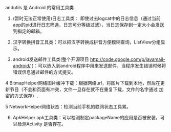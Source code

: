 andutils 是 Android 的常用工具类.

1. (暂时无法正常使用)日志工具类： 即使过去logcat中的日志信息（通过当前app的pid进行日志筛选，日志可分等级过滤），当日志保存到一定大小会发送到指定的邮箱。

2. 汉字转换拼音工具类：可以把汉字转换成拼音方便模糊查询，ListView分组显示。

3. android发送邮件工具类(整个开源项目 http://code.google.com/p/javamail-android/ )：可以嵌入到android程序中用来发送邮件，当程序发生错误时候将错误信息通过邮件的方式提交。

4  BitmapHelper网络图片缓冲下载：根据网络url，将图片下载到本地，然后在更新节目（不会和页面有冲突，文件一旦存在就不在重复下载，文件的名字通过 加密的方式保存）.

5 NetworkHelper网络状态：检测当前手机的联网状态工具累。

6. ApkHelper apk工具类：可以检测制定packageName的应用是否被安装，可以检测Activity 是否存在。